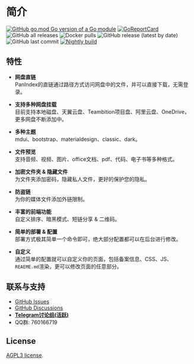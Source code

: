 # 简介
[![GitHub go.mod Go version of a Go module](https://img.shields.io/github/go-mod/go-version/libsgh/PanIndex.svg)](https://github.com/libsgh/PanIndex)
[![GoReportCard](https://goreportcard.com/badge/github.com/libsgh/PanIndex)](https://goreportcard.com/report/github.com/libsgh/PanIndex)
![GitHub all releases](https://img.shields.io/github/downloads/libsgh/PanIndex/total)
![Docker pulls](https://img.shields.io/docker/pulls/iicm/pan-index?color=%2348BB78&logo=docker&label=pulls)
![GitHub release (latest by date)](https://img.shields.io/github/v/release/libsgh/PanIndex)
![GitHub last commit](https://img.shields.io/github/last-commit/libsgh/PanIndex)
[![Nightly build](https://github.com/libsgh/PanIndex/actions/workflows/nightly-build.yml/badge.svg)](https://github.com/libsgh/PanIndex/actions/workflows/nightly-build.yml)
## 特性

- **网盘直链**<br>
  PanIndex的直链通过路径方式访问网盘中的文件，并可以直接下载，无需登录。

- **支持多种网盘挂载**<br>
  目前支持本地磁盘、天翼云盘、Teambition项目盘、阿里云盘、OneDrive，更多网盘不断添加中。

- **多种主题**<br>
  mdui、bootstrap、materialdesign、classic、dark。

- **文件预览**<br>
  支持音频、视频、图片、office文档、pdf、代码、电子书等多种格式。

- **加密文件夹 & 隐藏文件**<br>
  为文件夹添加密码，隐藏私人文件，更好的保护您的隐私。

- **防盗链**<br>
  为你的媒体文件添加外链限制。

- **丰富的前端功能**<br>
    自定义排序、暗黑模式、短链分享 & 二维码。

- **简单的部署 & 配置**<br>
  部署方式极其简单一个命令即可，绝大部分配置都可以在后台进行修改。

- **自定义**<br>
  通过简单的配置就可以自定义你的页面，包括备案信息、CSS、JS、`REAEME.md`渲染，更可以修改页面的任意部分。

## 联系与支持

- [GitHub Issues](https://github.com/px-org/PanIndex/issues)
- [GitHub Discussions](https://github.com/px-org/PanIndex/discussions)
- **[Telegram讨论组(活跃)](https://t.me/PanIndex)**
- QQ群: 760166719


## License

 [AGPL3 license](https://github.com/px-org/PanIndex/blob/main/LICENSE).